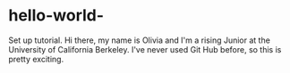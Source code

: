 # hello-world-
Set up tutorial. 
Hi there, my name is Olivia and I'm a rising Junior at the University of California Berkeley. I've never used Git Hub before, so this is pretty exciting. 

